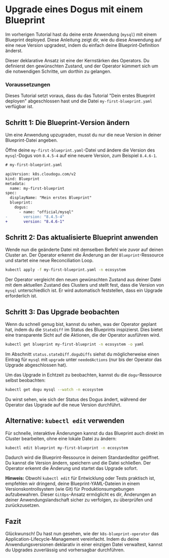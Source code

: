 # Upgrade eines Dogus mit einem Blueprint

Im vorherigen Tutorial hast du deine erste Anwendung (`mysql`) mit einem Blueprint deployed. Diese Anleitung zeigt dir, wie du diese Anwendung auf eine neue Version upgradest, indem du einfach deine Blueprint-Definition änderst.

Dieser deklarative Ansatz ist eine der Kernstärken des Operators. Du definierst den gewünschten Zustand, und der Operator kümmert sich um die notwendigen Schritte, um dorthin zu gelangen.

### Voraussetzungen

Dieses Tutorial setzt voraus, dass du das Tutorial "Dein erstes Blueprint deployen" abgeschlossen hast und die Datei `my-first-blueprint.yaml` verfügbar ist.

## Schritt 1: Die Blueprint-Version ändern

Um eine Anwendung upzugraden, musst du nur die neue Version in deiner Blueprint-Datei angeben.

Öffne deine `my-first-blueprint.yaml`-Datei und ändere die Version des `mysql`-Dogus von `8.4.5-4` auf eine neuere Version, zum Beispiel `8.4.6-1`.

```diff
# my-first-blueprint.yaml

apiVersion: k8s.cloudogu.com/v2
kind: Blueprint
metadata:
  name: my-first-blueprint
spec:
  displayName: "Mein erstes Blueprint"
  blueprint:
    dogus:
      - name: "official/mysql"
-       version: "8.4.5-4"
+       version: "8.4.6-1"
```

## Schritt 2: Das aktualisierte Blueprint anwenden

Wende nun die geänderte Datei mit demselben Befehl wie zuvor auf deinen Cluster an. Der Operator erkennt die Änderung an der `Blueprint`-Ressource und startet eine neue Reconciliation Loop.

```bash
kubectl apply -f my-first-blueprint.yaml -n ecosystem
```

Der Operator vergleicht den neuen gewünschten Zustand aus deiner Datei mit dem aktuellen Zustand des Clusters und stellt fest, dass die Version von `mysql` unterschiedlich ist. Er wird automatisch feststellen, dass ein Upgrade erforderlich ist.

## Schritt 3: Das Upgrade beobachten

Wenn du schnell genug bist, kannst du sehen, was der Operator geplant hat, indem du die `StateDiff` im Status des Blueprints inspizierst. Dies bietet eine transparente Sicht auf die Aktionen, die der Operator ausführen wird.

```bash
kubectl get blueprint my-first-blueprint -n ecosystem -o yaml
```

Im Abschnitt `status.stateDiff.doguDiffs` siehst du möglicherweise einen Eintrag für `mysql` mit `upgrade` unter `neededActions` (nur bis der Operator das Upgrade abgeschlossen hat).

Um das Upgrade in Echtzeit zu beobachten, kannst du die `dogu`-Ressource selbst beobachten:

```bash
kubectl get dogu mysql --watch -n ecosystem
```

Du wirst sehen, wie sich der Status des Dogus ändert, während der Operator das Upgrade auf die neue Version durchführt.

## Alternative: `kubectl edit` verwenden

Für schnelle, interaktive Änderungen kannst du das Blueprint auch direkt im Cluster bearbeiten, ohne eine lokale Datei zu ändern:

```bash
kubectl edit blueprint my-first-blueprint -n ecosystem
```

Dadurch wird die Blueprint-Ressource in deinem Standardeditor geöffnet. Du kannst die Version ändern, speichern und die Datei schließen. Der Operator erkennt die Änderung und startet das Upgrade sofort.

**Hinweis:** Obwohl `kubectl edit` für Entwicklung oder Tests praktisch ist, empfehlen wir dringend, deine Blueprint-YAML-Dateien in einem Versionskontrollsystem (wie Git) für Produktionsumgebungen aufzubewahren. Dieser `GitOps`-Ansatz ermöglicht es dir, Änderungen an deiner Anwendungslandschaft sicher zu verfolgen, zu überprüfen und zurückzusetzen.

## Fazit

Glückwunsch! Du hast nun gesehen, wie der `k8s-blueprint-operator` das Application-Lifecycle-Management vereinfacht. Indem du deine Anwendungsversionen deklarativ in einer einzigen Datei verwaltest, kannst du Upgrades zuverlässig und vorhersagbar durchführen.
